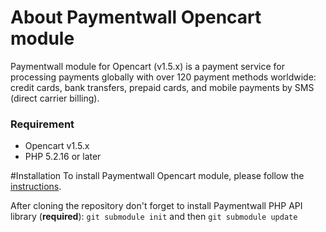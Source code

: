 # About Paymentwall Opencart module
Paymentwall module for Opencart (v1.5.x) is a payment service for processing payments globally with over 120 payment methods worldwide: credit cards, bank transfers, prepaid cards, and mobile payments by SMS (direct carrier billing).


### Requirement
* Opencart v1.5.x
* PHP 5.2.16 or later

#Installation
To install Paymentwall Opencart module, please follow the [instructions](https://www.paymentwall.com/en/documentation/OpenCart/829).

After cloning the repository don't forget to install Paymentwall PHP API library (**required**):
`git submodule init` and then `git submodule update`
